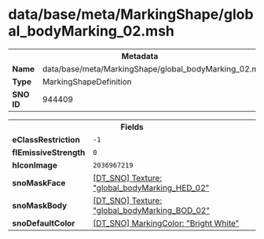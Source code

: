 <h1>data/base/meta/MarkingShape/global_bodyMarking_02.msh</h1><table><tr><th colspan="100%">Metadata</th></tr><tr><td><b>Name</b></td><td>data/base/meta/MarkingShape/global_bodyMarking_02.msh</td></tr><tr><td><b>Type</b></td><td>MarkingShapeDefinition</td></tr><tr><td><b>SNO ID</b></td><td>944409</td></tr></table>

<table><tr><th colspan="100%">Fields</th></tr><tr><td><b>eClassRestriction</b></td><td><code>-1</code></td></tr><tr><td><b>flEmissiveStrength</b></td><td><code>0</code></td></tr><tr><td><b>hIconImage</b></td><td><code>2036967219</code></td></tr><tr><td><b>snoMaskFace</b></td><td><a href="..\Texture\global_bodyMarking_HED_02.tex">[DT_SNO] Texture: "global_bodyMarking_HED_02"</a></td></tr><tr><td><b>snoMaskBody</b></td><td><a href="..\Texture\global_bodyMarking_BOD_02.tex">[DT_SNO] Texture: "global_bodyMarking_BOD_02"</a></td></tr><tr><td><b>snoDefaultColor</b></td><td><a href="..\MarkingColor\Bright White.mcl">[DT_SNO] MarkingColor: "Bright White"</a></td></tr></table>

